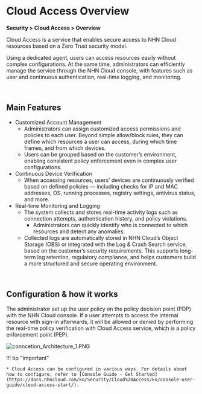 # Cloud Access Overview

**Security > Cloud Access > Overview**

Cloud Access is a service that enables secure access to NHN Cloud resources based on a Zero Trust security model.

Using a dedicated agent, users can access resources easily without complex configurations. At the same time, administrators can efficiently manage the service through the NHN Cloud console, with features such as user and continuous authentication, real-time logging, and monitoring.

<br>

## Main Features

* Customized Account Management
    * Administrators can assign customized access permissions and policies to each user. Beyond simple allow/block rules, they can define which resources a user can access, during which time frames, and from which devices.
    * Users can be grouped based on the customer’s environment, enabling consistent policy enforcement even in complex user configurations.
* Continuous Device Verification
    * When accessing resources, users’ devices are continuously verified based on defined policies — including checks for IP and MAC addresses, OS, running processes, registry settings, antivirus status, and more.
* Real-time Monitoring and Logging
    * The system collects and stores real-time activity logs such as connection attempts, authentication history, and policy violations.
        * Administrators can quickly identify who is connected to which resources and detect any anomalies.
    * Collected logs are automatically stored in NHN Cloud’s Object Storage (OBS) or integrated with the Log & Crash Search service, based on the customer’s security requirements. This supports long-term log retention, regulatory compliance, and helps customers build a more structured and secure operating environment.

    
<br>

## Configuration & how it works

The administrator set up the user policy on the policy decision point (PDP) with the NHN Cloud console. If a user attempts to access the internal resource with sign-in afterwards, it will be allowed or denied by performing the real-time policy verification with Cloud Access service, which is a policy enforcement point (PEP).

![conncetion_Architecture_1.PNG](https://kr1-api-object-storage.nhncloudservice.com/v1/AUTH_2acdfabf4efe4efc8a04c00b348110c9/cdn_origin/prod_cloud_access/2025.06.24/2025.07/architecture_3.png)

!!! tip "Important"

    * Cloud Access can be configured in various ways. For details about how to configure, refer to [Console Guide - Get Started](https://docs.nhncloud.com/ko/Security/Cloud%20Access/ko/console-user-guide/cloud-access-start/).